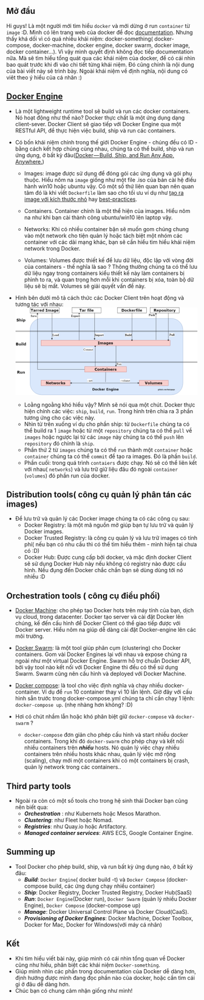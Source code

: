 ## Mở đầu
Hi guys!
Là một người mới tìm hiểu `docker` và mới dừng ở run `container` từ `image` :D. Mình có lên trang web của docker để đọc [documentation](https://docs.docker.com/get-started/). Nhưng thấy khá dối vì có quá nhiều khái niệm: docker-something( docker-compose, docker-machine, docker engine, docker swarm, docker image, docker container...). Vì vậy mình quyết định không đọc tiếp documentation nữa. Mà sẽ tìm hiểu tổng quát qua các khái niệm của docker, để có cái nhìn bao quát trước khi đi vào chi tiết từng khái niệm. Đó cũng chính là nội dung của bài viết này sẽ trình bày. Ngoài khái niệm về định nghĩa, nội dung có viêt theo ý hiểu của cá nhân :)

## [Docker Engine](https://github.com/docker/engine)

- Là một lightweight runtime tool sẽ build và run các docker containers. Nó hoạt động như thế nào? Docker thực chất là một ứng dụng dạng client-sever. Docker Client sẽ giao tiếp với Docker Engine qua một RESTful API, để thực hiện việc build, ship và run các containers.

- Có bốn khái niệm chính trong thế giới Docker Engine - chúng đều có ID - bằng cách kết hợp chúng cùng nhau, chúng ta có thể build, ship và run ứng dụng, ở bất kỳ đâu([Docker — Build, Ship, and Run Any App, Anywhere.](https://www.docker.com/))
    - Images: image được sử dụng để đóng gói các ứng dụng và gói phụ thuộc. Hiểu nôm na `image` giống như một file .iso của bản cài hệ điều hành win10 hoặc ubuntu vậy. Có một số thứ liên quan bạn nên quan tâm đó là khi viết `Dockerfile` làm sao cho tối ưu ví dụ như [tạo ra image với kích thước nhỏ](https://docs.docker.com/develop/dev-best-practices/) hay [best-practices](https://docs.docker.com/develop/develop-images/dockerfile_best-practices/).

    - Containers. Container chính là một thể hiện của images. Hiểu nôm na như khi bạn cài thành công ubuntu/win10 lên laptop vậy.

    - Networks: Khi có nhiều container bận sẽ muốn gom chúng chung vào một network cho tiện quản lý hoặc tách biệt một nhóm các container với các dải mạng khác, bạn sẽ cần hiểu tìm hiểu khái niệm network trong Docker.

    - Volumes: Volumes được thiết kế để lưu dữ liệu, độc lập với vòng đời của containers - thế nghĩa là sao ? Thông thường chúng ta có thể lưu dữ liệu ngay trong containers kiểu thiết kế này làm containers bị phình to ra, và quan trọng hơn mỗi khi containers bị xóa, toàn bộ dữ liệu sẽ bị mất. Volumes sẽ giải quyết vấn đề này.

- Hình bên dưới mô tả cách thức các Docker Client trên hoạt động và tương tác với nhau:
    ![Docker-engine-diagram](../images/20190523_docker_engine_diagram.png)
    - Loằng ngoằng khó hiểu vậy? Mình sẽ nói qua một chút. Docker thực hiện chính các việc: `ship`, `build`, `run`. Trong hình trên chia ra 3 phần tương ứng cho các việc này.
    - Nhìn từ trên xuống ví dụ cho phần ship: từ `Dockerfile` chúng ta có thể build ra 1 `image` hoặc từ một `repository` chúng ta có thể `pull` về `images` hoặc ngược lại từ các `image` này chúng ta có thể `push` lên `repository` đó chính là `ship`.
    - Phần thứ 2 từ `images` chúng ta có thể `run` thành một `container` hoặc `container` chúng ta có thể `commit` để tạo ra images. Đó là phần `build`.
    - Phần cuối: trong quá trình `contaiers` được chạy. Nó sẽ có thể liên kết với nhau( `networks`) và lưu trữ giữ liệu đâu đó ngoài `container` (`volumes`) đó phần run của docker.

## Distribution tools( công cụ quản lý phân tán các images)

-   Để lưu trữ và quản lý các Docker image chúng ta có các công cụ sau:
    - Docker Registry: là một mã nguồn mở giúp bạn tự lưu trữ và quản lý Docker images.
    - Docker Trusted Registry: là công cụ quản lý và lưu trữ images có tính phí( nếu bạn có nhu cầu thì có thể tìm hiểu thêm - mình hiện tại chưa có :D)
    - Docker Hub: Được cung cấp bởi docker, và mặc định docker Client sẽ sử dụng Docker Hub này nếu không có registry nào được cấu hình. Nếu đụng đến Docker chắc chắn bạn sẽ dùng dùng tới nó nhiều :D

## Orchestration tools ( công cụ điều phối)
- [Docker Machine](https://github.com/docker/machine): cho phép tạo Docker hots trên máy tính của bạn, dịch vụ cloud, trong datacenter. Docker tạo server và cài đặt Docker lên chúng, kế đến cấu hình để Docker Client có thể giao tiếp được với Docker server. Hiểu nôm na giúp dễ dàng cài đặt Docker-engine lên các môi trường.

- [Docker Swarm](https://github.com/docker/swarm): là một tool giúp phân cụm (clustering) cho Docker containers. Gom vài Docker Engines lại với nhau và expose chúng ra ngoài như một virtual Docker Engine. Swarm hỗ trợ chuẩn Docker API, bởi vậy tool nào kết nối với Docker Engine thì đều có thể sử dụng Swarm. Swarm cũng nên cấu hình và deployed với Docker Machine.

- [Docker compose](https://github.com/docker/compose): là tool cho việc định nghĩa và chạy nhiều docker-container. Ví dụ để `run` 10 container thay vì 10 lần lệnh. Giờ đây với cấu hình sẵn trước trong docker-compose.yml chúng ta chỉ cần chạy 1 lệnh: `docker-compose up`. (nhẹ nhàng hơn không? :D)

- Hơi có chút nhầm lẫn hoặc khó phân biệt giữ `docker-compose` và `docker-swarm` ?
    - `docker-compose` đơn giản cho phép cấu hình và start nhiều docker containers. Trong khi đó `docker-swarm` cho phép chạy và kết nối nhiều containers trên ***nhiều*** hosts. Nó quản lý việc chạy nhiều containers trên nhiều hosts khác nhau, quản lý việc mở rộng (scaling), chạy mới một containers khi có một containers bị crash, quản lý network trong các containers..

## Third party tools
- Ngoài ra còn có một số tools cho trong hệ sinh thái Docker bạn cũng nên biết qua:
    - ***Orchestration*** : như Kubernets hoặc Mesos Marathon.
    - ***Clustering***: như Fleet hoặc Nomad.
    - ***Registries***: như Quay.io hoặc Artifactory.
    - ***Managed container services***: AWS ECS, Google Container Engine.
## Summing up
- Tool Docker cho phép build, ship, và run bất kỳ ứng dụng nào, ở bất kỳ đâu:
    - ***Build***: `Docker Engine`( docker build -t) và `Docker Compose` (docker-compose build, các ứng dụng chạy nhiều container)
    - ***Ship***: Docker Registry, Docker Trusted Registry, Docker Hub(SaaS)
    - ***Run***: `Docker Engine`(Docker run), `Docker Swarm` (quản lý nhiều Docker Engine), `Docker Compose` (docker-compose up)
    - ***Manage***: Docker Universal Control Plane và Docker Cloud(CaaS).
    - ***Provisioning of Docker Engines***: Docker Machine, Docker Toolbox, Docker for Mac, Docker for Windows(với máy cá nhân)

## Kết
- Khi tìm hiểu viết bài này, giúp mình có cái nhìn tổng quan về Docker cũng như hiểu, phân biệt các khái niệm `Docker-something`.
- Giúp mình nhìn các phần trong documentation của Docker dễ dàng hơn, định hướng được mình đang đọc phần nào của docker, hoặc cần tìm cái gì ở đâu dễ dàng hơn.
- Chúc bạn có chung cảm nhận giống như mình!